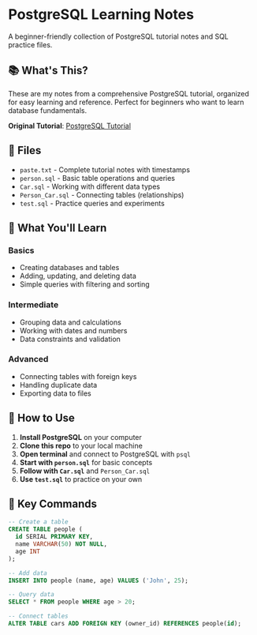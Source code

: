 # PostgreSQL Learning Notes

A beginner-friendly collection of PostgreSQL tutorial notes and SQL practice files.

## 📚 What's This?

These are my notes from a comprehensive PostgreSQL tutorial, organized for easy learning and reference. Perfect for beginners who want to learn database fundamentals.

**Original Tutorial**: [PostgreSQL Tutorial](https://www.youtube.com/redirect?event=video_description&redir_token=QUFFLUhqbm5vR0pBMmduNldEYzQ0c1N2elNKczN0VndIUXxBQ3Jtc0tuYy05aERTWWgxRUN4andXbTdsQUxOTXVkTUZuX2JjZ0VwdU1Kc3pVdDU1R2ZLTWEyOHJXb3NGNzNLX1JtYnMwQ21rbzhGVVZ0TmllUnVNS3ZkZU9aVTdJd2Fhd0E2SUlJSHYzdHlRenRSeEE5NU16VQ&q=http%3A%2F%2Fbit.ly%2F2ClGPdY&v=qw--VYLpxG4)

## 📁 Files

- `paste.txt` - Complete tutorial notes with timestamps
- `person.sql` - Basic table operations and queries
- `Car.sql` - Working with different data types
- `Person_Car.sql` - Connecting tables (relationships)
- `test.sql` - Practice queries and experiments

## 🎯 What You'll Learn

### Basics
- Creating databases and tables
- Adding, updating, and deleting data
- Simple queries with filtering and sorting

### Intermediate
- Grouping data and calculations
- Working with dates and numbers
- Data constraints and validation

### Advanced
- Connecting tables with foreign keys
- Handling duplicate data
- Exporting data to files

## 🚀 How to Use

1. **Install PostgreSQL** on your computer
2. **Clone this repo** to your local machine
3. **Open terminal** and connect to PostgreSQL with `psql`
4. **Start with `person.sql`** for basic concepts
5. **Follow with `Car.sql`** and `Person_Car.sql`
6. **Use `test.sql`** to practice on your own

## 📖 Key Commands

```sql
-- Create a table
CREATE TABLE people (
  id SERIAL PRIMARY KEY,
  name VARCHAR(50) NOT NULL,
  age INT
);

-- Add data
INSERT INTO people (name, age) VALUES ('John', 25);

-- Query data
SELECT * FROM people WHERE age > 20;

-- Connect tables
ALTER TABLE cars ADD FOREIGN KEY (owner_id) REFERENCES people(id);
```


